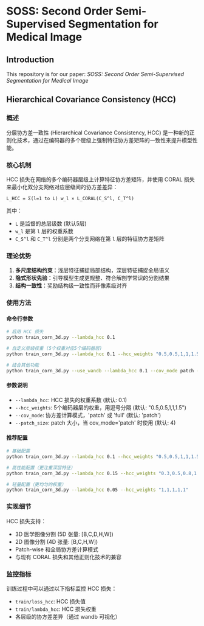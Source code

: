 # SOSS:  Second Order Semi-Supervised Segmentation for Medical Image



## Introduction

This repository is for our paper: *SOSS: Second Order Semi-Supervised Segmentation for Medical Image*

## Hierarchical Covariance Consistency (HCC)

### 概述

分层协方差一致性 (Hierarchical Covariance Consistency, HCC) 是一种新的正则化技术，通过在编码器的多个层级上强制特征协方差矩阵的一致性来提升模型性能。

### 核心机制

HCC 损失在网络的多个编码器层级上计算特征协方差矩阵，并使用 CORAL 损失来最小化双分支网络对应层级间的协方差差异：

```
L_HCC = Σ(l=1 to L) w_l × L_CORAL(C_S^l, C_T^l)
```

其中：
- `L` 是监督的总层级数 (默认5层)
- `w_l` 是第 `l` 层的权重系数
- `C_S^l` 和 `C_T^l` 分别是两个分支网络在第 `l` 层的特征协方差矩阵

### 理论优势

1. **多尺度结构约束**：浅层特征捕捉局部结构，深层特征捕捉全局语义
2. **隐式形状先验**：引导模型生成更规整、符合解剖学常识的分割结果
3. **结构一致性**：奖励结构级一致性而非像素级对齐

### 使用方法

#### 命令行参数

```bash
# 启用 HCC 损失
python train_corn_3d.py --lambda_hcc 0.1

# 自定义层级权重 (5个权重对应5个编码器层)
python train_corn_3d.py --lambda_hcc 0.1 --hcc_weights "0.5,0.5,1,1,1.5"

# 结合其他功能
python train_corn_3d.py --use_wandb --lambda_hcc 0.1 --cov_mode patch --patch_size 4
```

#### 参数说明

- `--lambda_hcc`: HCC 损失的权重系数 (默认: 0.1)
- `--hcc_weights`: 5个编码器层的权重，用逗号分隔 (默认: "0.5,0.5,1,1,1.5")
- `--cov_mode`: 协方差计算模式，'patch' 或 'full' (默认: 'patch')
- `--patch_size`: patch 大小，当 cov_mode='patch' 时使用 (默认: 4)

#### 推荐配置

```bash
# 基础配置
python train_corn_3d.py --lambda_hcc 0.1 --hcc_weights "0.5,0.5,1,1,1.5"

# 高性能配置（更注重深层特征）
python train_corn_3d.py --lambda_hcc 0.15 --hcc_weights "0.3,0.5,0.8,1.2,1.5"

# 轻量配置（更均匀的权重）
python train_corn_3d.py --lambda_hcc 0.05 --hcc_weights "1,1,1,1,1"
```

### 实现细节

HCC 损失支持：
- 3D 医学图像分割 (5D 张量: [B,C,D,H,W])
- 2D 图像分割 (4D 张量: [B,C,H,W])
- Patch-wise 和全局协方差计算模式
- 与现有 CORAL 损失和其他正则化技术的兼容

### 监控指标

训练过程中可以通过以下指标监控 HCC 损失：
- `train/loss_hcc`: HCC 损失值
- `train/lambda_hcc`: HCC 损失权重
- 各层级的协方差差异（通过 wandb 可视化）
